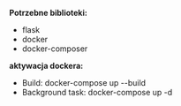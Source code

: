 <b>Potrzebne biblioteki:</b>
<ul>
<li>flask</li>
<li>docker</li>
<li>docker-composer</li>
</ul>

<b>aktywacja dockera:</b>
<ul>
  <li>Build: docker-compose up --build</li>
  <li>Background task: docker-compose up -d</li>
</ul>
